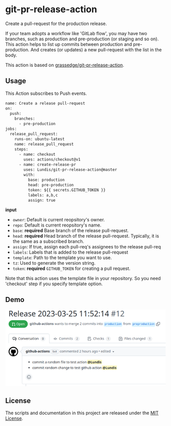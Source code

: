 # git-pr-release-action

Create a pull-request for the production release.

If your team adopts a workflow like 'GitLab flow', you may have two branches, such as production and pre-production (or staging and so on).
This action helps to list up commits between production and pre-production. And creates (or updates) a new pull-request with the list in the body.

This action is based on [grassedge/git-pr-release-action](https://github.com/grassedge/git-pr-release-action).

## Usage

This Action subscribes to Push events.

```workflow
name: Create a release pull-request
on:
  push:
    branches:
      - pre-production
jobs:
  release_pull_request:
    runs-on: ubuntu-latest
    name: release_pull_request
    steps:
      - name: checkout
        uses: actions/checkout@v1
      - name: create-release-pr
        uses: Lundis/git-pr-release-action@master
        with:
          base: production
          head: pre-production
          token: ${{ secrets.GITHUB_TOKEN }}
          labels: a,b,c
          assign: true
```

**input**

- `owner`: Default is current reopsitory's owner.
- `repo`: Default is current reopsitory's name.
- `base`: **required** Base branch of the release pull-request.
- `head`: **required** Head branch of the release pull-request. Typically, it is the same as a subscribed branch.
- `assign`: If true, assign each pull-req's assignees to the release pull-req
- `labels`: Labels that is added to the release pull-request
- `template`: Path to the template you want to use.
- `tz`: Used to generate the version string.
- `token`: **required** `GITHUB_TOKEN` for creating a pull request.

Note that this action uses the template file in your repository. So you need 'checkout' step if you specify template option.

## Demo

![](./docs/screenshot.png)

## License

The scripts and documentation in this project are released under the [MIT License](LICENSE).

